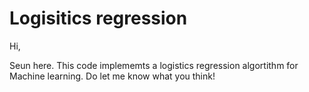# Logisitics regression

Hi,

Seun here. This code implememts a logistics regression algortithm for Machine learning. Do let me know what you think!
